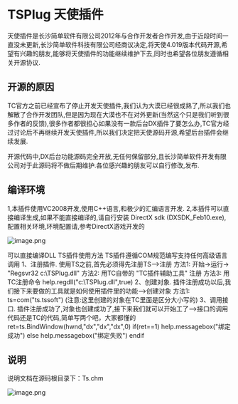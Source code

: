 # TSPlug 天使插件

天使插件是长沙简单软件有限公司2012年与合作开发者合作开发,由于近段时间一直没未更新,长沙简单软件科技有限公司经商议决定,将天使4.019版本代码开源,希望有兴趣的朋友,能够将天使插件的功能继续维护下去,同时也希望各位朋友遵循相关开源协议.        

## 开源的原因

TC官方之前已经宣布了停止开发天使插件,我们认为大漠已经很成熟了,所以我们也解散了合作开发团队,但是因为现在大漠也不在对外更新(当然这个只是我们听到很多作者的反馈),很多作者都很担心如果没有一款后台DX插件了要怎么办,TC官方经过讨论后不再继续开发天使插件,所以我们决定把天使源码开源,希望后台插件会继续发展.

开源代码中,DX后台功能源码完全开放,无任何保留部分,且长沙简单软件开发有限公司对于此源码将不做后期维护.各位感兴趣的朋友可以自行修改,发布.

## 编译环境             
      
1,本插件使用VC2008开发,使用C++语言,和极少的汇编语言开发.
2,本插件可以直接编译生成,如果不能直接编译的,请自行安装 DirectX sdk (DXSDK_Feb10.exe),配置相关环境,环境配置请,参考DirectX游戏开发的

![image.png](http://image.gaojunxin.cn/i/2024/01/23/65af683338132.png)


可以直接编译DLL
TS插件使用方法
TS插件遵循COM规范编写支持任何高级语言调用
1、注册插件.
使用TS之前,首先必须得先注册TS—>注册
方法1: 开始->运行-> "Regsvr32 c:\\TSPlug.dll"
方法2: 用TC自带的 "TC插件辅助工具" 注册
方法3: 用TC注册命令 help.regdll("c:\\TSPlug.dll",true)
2、创建对象.
插件注册成功以后,我们接下来要做的工具就是如何使用插件里的功能—>创建对象
方法1: ts=com("ts.tssoft")
(注意:这里创建的对象在TC里面是区分大小写的)
3、调用接口.
插件注册成功了,对象也创建成功了,接下来我们就可以开始工了—>接口的调用
代码还是TC的代码,简单写两个吧，大家都懂的
ret=ts.BindWindow(hwnd,"dx","dx","dx",0)
if(ret==1)
  help.messagebox("绑定成功")
else
  help.messagebox("绑定失败")
endif
## 说明
说明文档在源码根目录下：Ts.chm

![image.png](http://image.gaojunxin.cn/i/2024/01/23/65af688ea14dc.png)